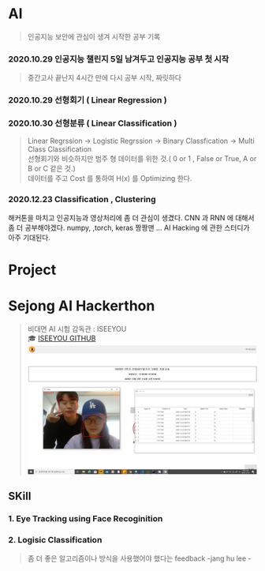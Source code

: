 # AI

> 인공지능 보안에 관심이 생겨 시작한 공부 기록

### 2020.10.29 인공지능 챌린지 5일 남겨두고 인공지능 공부 첫 시작
> 중간고사 끝난지 4시간 만에 다시 공부 시작, 짜릿하다

### 2020.10.29 선형회기 ( Linear Regression )


### 2020.10.30 선형분류 ( Linear Classification )
>  Linear Regrssion -> Logistic Regrssion -> Binary Classfication -> Multi Class Classification  
> 선형회기와 비슷하지만 범주 형 데이터를 위한 것.( 0 or 1 , False or True, A or B or C 같은 것.)  
> 데이터를 주고 Cost 를 통하여 H(x) 를 Optimizing 한다.


### 2020.12.23 Classification , Clustering  
해커톤을 마치고 인공지능과 영상처리에 좀 더 관심이 생겼다. CNN 과 RNN 에 대해서 좀 더 공부해야겠다. numpy, ,torch, keras 짱짱맨 ...
AI Hacking 에 관한 스터디가 아주 기대된다.


# Project

# Sejong AI Hackerthon  
>비대면 AI 시험 감독관 : ISEEYOU  
  :mortar_board: [ISEEYOU GITHUB](https://github.com/hhhhhhhhhhhhhhhhho/2020-Sejong-Winter-Hackerthon)
  ![EyeTracking](https://github.com/hhhhhhhhhhhhhhhhho/2020-Sejong-Winter-Hackerthon/blob/main/etc/picture1.png)
  ## SKill
  ### 1. Eye Tracking using Face Recoginition 

  ### 2. Logisic Classification
  > 좀 더 좋은 알고리즘이나 방식을 사용했어야 했다는 feedback -jang hu lee -
